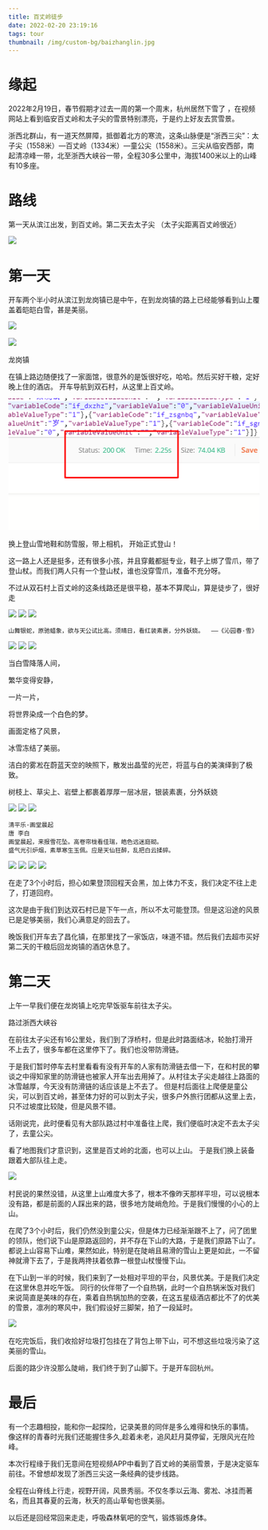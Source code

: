 ```yaml
---
title: 百丈岭徒步
date: 2022-02-20 23:19:16
tags: tour
thumbnail: /img/custom-bg/baizhanglin.jpg
---
```



# 缘起 

2022年2月19日，春节假期才过去一周的第一个周末，杭州居然下雪了 ，在视频网站上看到临安百丈岭和太子尖的雪景特别漂亮，于是约上好友去赏雪景。 



浙西北群山，有一道天然屏障，抵御着北方的寒流，这条山脉便是“浙西三尖”：太子尖（1558米）—百丈岭（1334米）—童公尖（1558米）。三尖从临安西部，南起清凉峰一带，北至浙西大峡谷一带，全程30多公里中，海拔1400米以上的山峰有10多座。





# 路线

第一天从滨江出发，到百丈岭。第二天去太子尖 （太子尖距离百丈岭很近） 

![](2.png) 



# 第一天

开车两个半小时从滨江到龙岗镇已是中午，在到龙岗镇的路上已经能够看到山上覆盖着皑皑白雪，甚是美丽。



![](IMG_8926.JPG) 

![](IMG_9290.JPG) 

龙岗镇





在镇上路边随便找了一家面馆，很意外的是饭很好吃，哈哈。然后买好干粮，定好晚上住的酒店。 开车导航到双石村，从这里上百丈岭。



![](3.png) 



换上登山雪地鞋和防雪服，带上相机， 开始正式登山！

这一路上人还是挺多，还有很多小孩，并且穿戴都挺专业，鞋子上绑了雪爪，带了登山杖。而我们两人只有一个登山杖，谁也没穿雪爪，准备不充分呀。 

不过从双石村上百丈岭的这条线路还是很平稳，基本不算爬山，算是徒步了，很好走



![](5.jpg)
![](6.jpg)
![](7.jpg)



```
山舞银蛇，原驰蜡象，欲与天公试比高。须晴日，看红装素裹，分外妖娆。  ——《沁园春·雪》
```

![](8.jpg)
![](9.jpg)
![](10.jpg)


当白雪降落人间，

繁华变得安静，

一片一片，

将世界染成一个白色的梦。

画面定格了风景，

冰雪冻结了美丽。

洁白的雾凇在蔚蓝天空的映照下，散发出晶莹的光芒，将蓝与白的美演绎到了极致。

树枝上、草尖上、岩壁上都裹着厚厚一层冰层，银装素裹，分外妖娆



![](11.jpg)
![](12.jpg)
![](13.jpg)

```
清平乐·画堂晨起 
唐 李白
画堂晨起，来报雪花坠。高卷帘栊看佳瑞，皓色远迷庭砌。
盛气光引炉烟，素草寒生玉佩。应是天仙狂醉，乱把白云揉碎。
```



![](14.jpg)
![](15.jpg)
![](16.jpg)
![](17.jpg)






在走了3个小时后，担心如果登顶回程天会黑，加上体力不支，我们决定不往上走了，打道回府。

 这次是由于我们到达双石村已是下午一点，所以不太可能登顶。但是这沿途的风景已是足够美丽，我们心满意足的回去了。 



晚饭我们开车去了昌化镇，在那里找了一家饭店，味道不错。然后我们去超市买好第二天的干粮后回龙岗镇的酒店休息了。 



# 第二天



上午一早我们便在龙岗镇上吃完早饭驱车前往太子尖。 



路过浙西大峡谷 



在前往太子尖还有16公里处，我们到了浮桥村，但是此时路面结冰，轮胎打滑开不上去了，很多车都在这里停下了。我们也没带防滑链。

于是我们暂时停车去村里看看有没有开车的人家有防滑链去借一下，在和村民的攀谈之中得知家里的防滑链也被家人开车出去用掉了。从村往太子尖走越往上路面的冰雪越厚，今天没有防滑链的话应该是上不去了。 但是村后面往上爬便是童公尖，可以到百丈岭，甚至体力好的可以到太子尖，很多户外旅行团都从这里上去，只不过坡度比较陡，但是风景不错。

话刚说完，此时便看见有大部队路过村中准备往上爬，我们便临时决定不去太子尖了，去童公尖。 

看了地图我们才意识到，这里是百丈岭的北面，也可以上山。 于是我们换上装备跟着大部队往上走。 

![](4.png) 

村民说的果然没错，从这里上山难度大多了，根本不像昨天那样平坦，可以说根本没有路，都是前面的人踩出来的路，很多地方陡峭危险。于是我们慢慢的小心的上山。 



在爬了3个小时后，我们仍然没到童公尖，但是体力已经渐渐跟不上了，问了团里的领队，他们说下山是原路返回的，并不存在下山的大路，于是我们原路下山了。都说上山容易下山难，果然如此，特别是在陡峭且易滑的雪山上更是如此，一不留神就滑下去了，于是我两搀扶着依靠一根登山杖慢慢下山。 



在下山到一半的时候，我们来到了一处相对平坦的平台，风景优美。于是我们决定在这里休息并吃午饭。 同行的伙伴带了一个自热锅，此时一个自热锅米饭对我们来说简直是美味的存在，乘着自热锅加热的空袭，在这五星级酒店都比不了的优美的雪景，凛冽的寒风中，我们假设好三脚架，拍了一段延时。 

![](百丈岭延时.gif)  



在吃完饭后，我们收拾好垃圾打包挂在了背包上带下山，可不想这些垃圾污染了这美丽的雪山。 

后面的路少许没那么陡峭，我们终于到了山脚下。于是开车回杭州。





# 最后

有一个志趣相投，能和你一起探险，记录美景的同伴是多么难得和快乐的事情。 像这样的青春时光我们还能握住多久,趁着未老，追风赶月莫停留，无限风光在险峰。



本次行程缘于我们无意间在短视频APP中看到了百丈岭的美丽雪景，于是决定驱车前往。不曾想却发现了浙西三尖这一条经典的徒步线路。

全程在山脊线上行走，视野开阔，风景秀丽。不仅冬季以云海、雾凇、冰挂而著名，而且其春夏的云海，秋天的高山草甸也很美丽。

以后还是回经常回来走走，呼吸森林氧吧的空气，锻炼锻炼身体。






